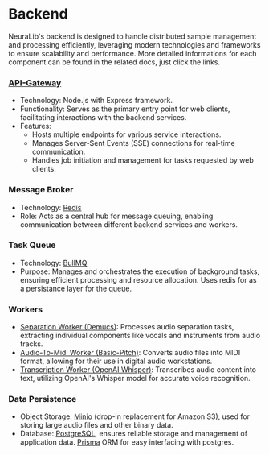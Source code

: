# Backend

NeuraLib's backend is designed to handle distributed sample management and processing efficiently, leveraging modern technologies and frameworks to ensure scalability and performance. More detailed informations for each component can be found in the related docs, just click the links.

### [API-Gateway](./api-gateway/README.md)

- Technology: Node.js with Express framework.
- Functionality: Serves as the primary entry point for web clients, facilitating interactions with the backend services.
- Features:
  - Hosts multiple endpoints for various service interactions.
  - Manages Server-Sent Events (SSE) connections for real-time communication.
  - Handles job initiation and management for tasks requested by web clients.

### Message Broker

- Technology: [Redis](https://redis.io/)
- Role: Acts as a central hub for message queuing, enabling communication between different backend services and workers.

### Task Queue

- Technology: [BullMQ](https://docs.bullmq.io/)
- Purpose: Manages and orchestrates the execution of background tasks, ensuring efficient processing and resource allocation. Uses redis for as a persistance layer for the queue.

### Workers

- [Separation Worker (Demucs)](./separation-worker/README.md): Processes audio separation tasks, extracting individual components like vocals and instruments from audio tracks.
- [Audio-To-Midi Worker (Basic-Pitch)](./audio-to-midi-worker/README.md): Converts audio files into MIDI format, allowing for their use in digital audio workstations.
- [Transcription Worker (OpenAI Whisper)](./transcription-worker/README.md): Transcribes audio content into text, utilizing OpenAI's Whisper model for accurate voice recognition.

### Data Persistence

- Object Storage: [Minio](https://min.io/) (drop-in replacement for Amazon S3), used for storing large audio files and other binary data.
- Database: [PostgreSQL](https://www.postgresql.org/), ensures reliable storage and management of application data. [Prisma](https://www.prisma.io/) ORM for easy interfacing with postgres.
